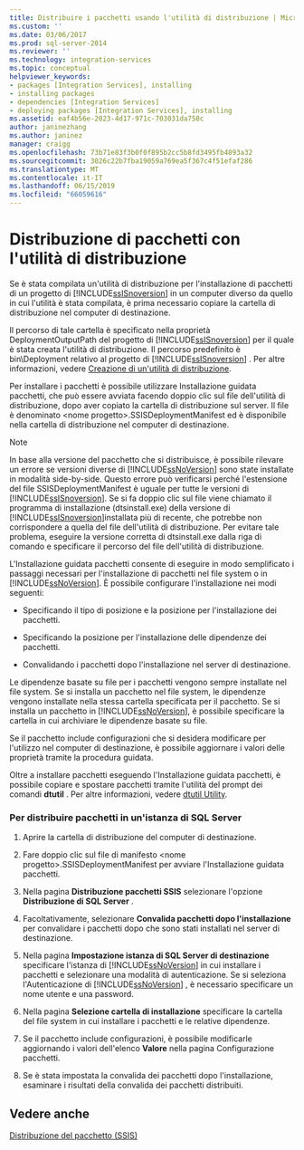 ```yaml
---
title: Distribuire i pacchetti usando l'utilità di distribuzione | Microsoft Docs
ms.custom: ''
ms.date: 03/06/2017
ms.prod: sql-server-2014
ms.reviewer: ''
ms.technology: integration-services
ms.topic: conceptual
helpviewer_keywords:
- packages [Integration Services], installing
- installing packages
- dependencies [Integration Services]
- deploying packages [Integration Services], installing
ms.assetid: eaf4b56e-2023-4d17-971c-703031da758c
author: janinezhang
ms.author: janinez
manager: craigg
ms.openlocfilehash: 73b71e83f3b0f0f895b2cc5b8fd3495fb4893a32
ms.sourcegitcommit: 3026c22b7fba19059a769ea5f367c4f51efaf286
ms.translationtype: MT
ms.contentlocale: it-IT
ms.lasthandoff: 06/15/2019
ms.locfileid: "66059616"
---
```

# <a name="deploy-packages-by-using-the-deployment-utility"></a>Distribuzione di pacchetti con l'utilità di distribuzione
  Se è stata compilata un'utilità di distribuzione per l'installazione di pacchetti di un progetto di [!INCLUDE[ssISnoversion](../includes/ssisnoversion-md.md)] in un computer diverso da quello in cui l'utilità è stata compilata, è prima necessario copiare la cartella di distribuzione nel computer di destinazione.  
  
 Il percorso di tale cartella è specificato nella proprietà DeploymentOutputPath del progetto di [!INCLUDE[ssISnoversion](../includes/ssisnoversion-md.md)] per il quale è stata creata l'utilità di distribuzione. Il percorso predefinito è bin\Deployment relativo al progetto di [!INCLUDE[ssISnoversion](../includes/ssisnoversion-md.md)] . Per altre informazioni, vedere [Creazione di un'utilità di distribuzione](../../2014/integration-services/create-a-deployment-utility.md).  
  
 Per installare i pacchetti è possibile utilizzare Installazione guidata pacchetti, che può essere avviata facendo doppio clic sul file dell'utilità di distribuzione, dopo aver copiato la cartella di distribuzione sul server. Il file è denominato \<nome progetto>.SSISDeploymentManifest ed è disponibile nella cartella di distribuzione nel computer di destinazione.  
  
> [!NOTE]  
>  In base alla versione del pacchetto che si distribuisce, è possibile rilevare un errore se versioni diverse di [!INCLUDE[ssNoVersion](../includes/ssnoversion-md.md)] sono state installate in modalità side-by-side. Questo errore può verificarsi perché l'estensione del file SSISDeploymentManifest è uguale per tutte le versioni di [!INCLUDE[ssISnoversion](../includes/ssisnoversion-md.md)]. Se si fa doppio clic sul file viene chiamato il programma di installazione (dtsinstall.exe) della versione di [!INCLUDE[ssISnoversion](../includes/ssisnoversion-md.md)]installata più di recente, che potrebbe non corrispondere a quella del file dell'utilità di distribuzione. Per evitare tale problema, eseguire la versione corretta di dtsinstall.exe dalla riga di comando e specificare il percorso del file dell'utilità di distribuzione.  
  
 L'Installazione guidata pacchetti consente di eseguire in modo semplificato i passaggi necessari per l'installazione di pacchetti nel file system o in [!INCLUDE[ssNoVersion](../includes/ssnoversion-md.md)]. È possibile configurare l'installazione nei modi seguenti:  
  
-   Specificando il tipo di posizione e la posizione per l'installazione dei pacchetti.  
  
-   Specificando la posizione per l'installazione delle dipendenze dei pacchetti.  
  
-   Convalidando i pacchetti dopo l'installazione nel server di destinazione.  
  
 Le dipendenze basate su file per i pacchetti vengono sempre installate nel file system. Se si installa un pacchetto nel file system, le dipendenze vengono installate nella stessa cartella specificata per il pacchetto. Se si installa un pacchetto in [!INCLUDE[ssNoVersion](../includes/ssnoversion-md.md)], è possibile specificare la cartella in cui archiviare le dipendenze basate su file.  
  
 Se il pacchetto include configurazioni che si desidera modificare per l'utilizzo nel computer di destinazione, è possibile aggiornare i valori delle proprietà tramite la procedura guidata.  
  
 Oltre a installare pacchetti eseguendo l'Installazione guidata pacchetti, è possibile copiare e spostare pacchetti tramite l'utilità del prompt dei comandi **dtutil** . Per altre informazioni, vedere [dtutil Utility](dtutil-utility.md).  
  
### <a name="to-deploy-packages-to-an-instance-of-sql-server"></a>Per distribuire pacchetti in un'istanza di SQL Server  
  
1.  Aprire la cartella di distribuzione del computer di destinazione.  
  
2.  Fare doppio clic sul file di manifesto \<nome progetto>.SSISDeploymentManifest per avviare l'Installazione guidata pacchetti.  
  
3.  Nella pagina **Distribuzione pacchetti SSIS** selezionare l'opzione **Distribuzione di SQL Server** .  
  
4.  Facoltativamente, selezionare **Convalida pacchetti dopo l'installazione** per convalidare i pacchetti dopo che sono stati installati nel server di destinazione.  
  
5.  Nella pagina **Impostazione istanza di SQL Server di destinazione** specificare l'istanza di [!INCLUDE[ssNoVersion](../includes/ssnoversion-md.md)] in cui installare i pacchetti e selezionare una modalità di autenticazione. Se si seleziona l'Autenticazione di [!INCLUDE[ssNoVersion](../includes/ssnoversion-md.md)] , è necessario specificare un nome utente e una password.  
  
6.  Nella pagina **Selezione cartella di installazione** specificare la cartella del file system in cui installare i pacchetti e le relative dipendenze.  
  
7.  Se il pacchetto include configurazioni, è possibile modificarle aggiornando i valori dell'elenco **Valore** nella pagina Configurazione pacchetti.  
  
8.  Se è stata impostata la convalida dei pacchetti dopo l'installazione, esaminare i risultati della convalida dei pacchetti distribuiti.  
  
## <a name="see-also"></a>Vedere anche  
 [Distribuzione del pacchetto &#40;SSIS&#41;](packages/legacy-package-deployment-ssis.md)  
  
  
